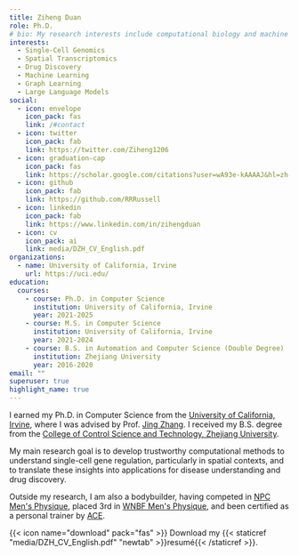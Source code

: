 ```yaml
---
title: Ziheng Duan
role: Ph.D.
# bio: My research interests include computational biology and machine learning.
interests:
  - Single-Cell Genomics
  - Spatial Transcriptomics
  - Drug Discovery
  - Machine Learning
  - Graph Learning
  - Large Language Models
social:
  - icon: envelope
    icon_pack: fas
    link: /#contact
  - icon: twitter
    icon_pack: fab
    link: https://twitter.com/Ziheng1206
  - icon: graduation-cap
    icon_pack: fas
    link: https://scholar.google.com/citations?user=wA93e-kAAAAJ&hl=zh-CN
  - icon: github
    icon_pack: fab
    link: https://github.com/RRRussell
  - icon: linkedin
    icon_pack: fab
    link: https://www.linkedin.com/in/zihengduan
  - icon: cv
    icon_pack: ai
    link: media/DZH_CV_English.pdf
organizations:
  - name: University of California, Irvine
    url: https://uci.edu/
education:
  courses:
    - course: Ph.D. in Computer Science
      institution: University of California, Irvine
      year: 2021-2025
    - course: M.S. in Computer Science
      institution: University of California, Irvine
      year: 2021-2024
    - course: B.S. in Automation and Computer Science (Double Degree)
      institution: Zhejiang University
      year: 2016-2020
email: ""
superuser: true
highlight_name: true
---
```

I earned my Ph.D. in Computer Science from the [University of California, Irvine](https://uci.edu/), where I was advised by Prof. [Jing Zhang](https://www.ics.uci.edu/~jingz31/). I received my B.S. degree from the [College of Control Science and Technology, Zhejiang University](http://www.cse.zju.edu.cn/cseenglish/main.htm).
<!-- During my undergrad, I was fortunate to work with Prof. [Xiaoqian Wang](https://engineering.purdue.edu/~joywang/), [Quanzheng Li](https://researchers.mgh.harvard.edu/profile/4211743/Quanzheng-Li), and [Fei Wu](https://person.zju.edu.cn/en/wufei).  -->

My main research goal is to develop trustworthy computational methods to understand single-cell gene regulation, particularly in spatial contexts, and to translate these insights into applications for disease understanding and drug discovery.

Outside my research, I am also a bodybuilder, having competed in [NPC Men's Physique](https://contests.npcnewsonline.com/contests/2023/npc_southwest_muscle_classic/h3rp/ziheng_duan?page=1), placed 3rd in [WNBF Men's Physique](https://worldnaturalbb.com/competition-results/2025-wnbf-top-guns-natural/), and been certified as a personal trainer by [ACE](https://credentials.acefitness.org/19e0e767-1874-4fd1-a8cf-88cdeece0d59).

{{< icon name="download" pack="fas" >}} Download my {{< staticref "media/DZH_CV_English.pdf" "newtab" >}}resumé{{< /staticref >}}.
